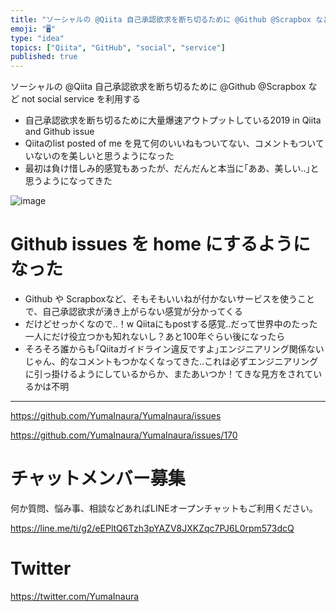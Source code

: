 ```yaml
---
title: "ソーシャルの @Qiita 自己承認欲求を断ち切るために @Github @Scrapbox など not social service を"
emoji: "🖥"
type: "idea"
topics: ["Qiita", "GitHub", "social", "service"]
published: true
---
```


ソーシャルの @Qiita 自己承認欲求を断ち切るために @Github @Scrapbox など not social service を利用する

- 自己承認欲求を断ち切るために大量爆速アウトプットしている2019 in Qiita and Github issue
- Qiitaのlist posted of me を見て何のいいねもついてない、コメントもついていないのを美しいと思うようになった
- 最初は負け惜しみ的感覚もあったが、だんだんと本当に｢ああ、美しい‥｣と思うようになってきた

![image](https://user-images.githubusercontent.com/13635059/50579322-5cb12d80-0e87-11e9-92f8-b3fa5fd1e7c5.png)

# Github issues を home にするようになった

- Github や Scrapboxなど、そもそもいいねが付かないサービスを使うことで、自己承認欲求が湧き上がらない感覚が分かってくる
- だけどせっかくなので‥！w Qiitaにもpostする感覚‥だって世界中のたった一人にだけ役立つかも知れないし？あと100年ぐらい後になったら
- そろそろ誰からも｢Qiitaガイドライン違反ですよ｣エンジニアリング関係ないじゃん、的なコメントもつかなくなってきた‥これは必ずエンジニアリングに引っ掛けるようにしているからか、またあいつか！てきな見方をされているかは不明


---

https://github.com/YumaInaura/YumaInaura/issues

https://github.com/YumaInaura/YumaInaura/issues/170








<!-- Update From Qiita API -->

# チャットメンバー募集


何か質問、悩み事、相談などあればLINEオープンチャットもご利用ください。

https://line.me/ti/g2/eEPltQ6Tzh3pYAZV8JXKZqc7PJ6L0rpm573dcQ





# Twitter


https://twitter.com/YumaInaura


<!-- Update From Qiita API -->


